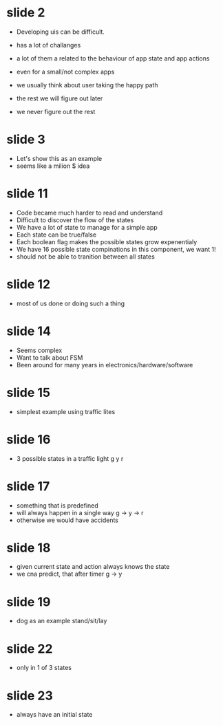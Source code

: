 # slide 2
- Developing uis can be difficult.
- has a lot of challanges
- a lot of them a related to the behaviour of app state and app actions
- even for a small/not complex apps

- we usually think about user taking the happy path
- the rest we will figure out later
- we never figure out the rest

# slide 3
- Let's show this as an example
- seems like a milion $ idea

# slide 11
- Code became much harder to read and understand
- Difficult to discover the flow of the states
- We have a lot of state to manage for a simple app
- Each state can be true/false
- Each boolean flag makes the possible states grow expenentialy
- We have 16 possible state compinations in this component, we want 1!
- should not be able to tranition between all states

# slide 12
- most of us done or doing such a thing

# slide 14
- Seems complex
- Want to talk about FSM
- Been around for many years in electronics/hardware/software

# slide 15
- simplest example using traffic lites

# slide 16
- 3 possible states in a traffic light g y r

# slide 17
- something that is predefined
- will always happen in a single way g -> y -> r
- otherwise we would have accidents

# slide 18
- given current state and action always knows the state
- we cna predict, that after timer g -> y

# slide 19
- dog as an example stand/sit/lay 

# slide 22
- only in 1 of 3 states

# slide 23
- always have an initial state
